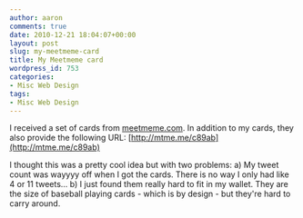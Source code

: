 ```yaml
---
author: aaron
comments: true
date: 2010-12-21 18:04:07+00:00
layout: post
slug: my-meetmeme-card
title: My Meetmeme card
wordpress_id: 753
categories:
- Misc Web Design
tags:
- Misc Web Design
---
```


I received a set of cards from [meetmeme.com](http://meetmeme.com).  In addition to my cards, they also provide the following URL:
[http://mtme.me/c89ab](http://mtme.me/c89ab)

I thought this was a pretty cool idea but with two problems:
a) My tweet count was wayyyy off when I got the cards.  There is no way I only had like 4 or 11 tweets...
b) I just found them really hard to fit in my wallet.  They are the size of baseball playing cards - which is by design - but they're hard to carry around.
